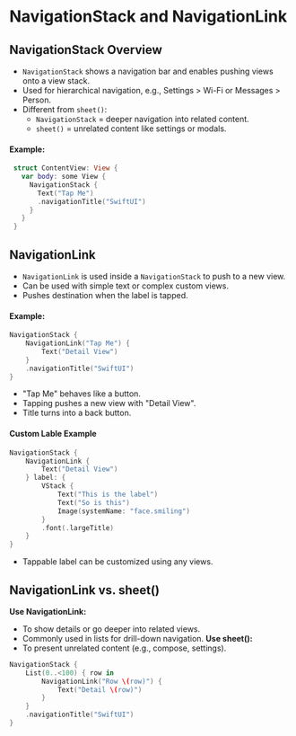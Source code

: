 # NavigationStack and NavigationLink

## NavigationStack Overview
- `NavigationStack` shows a navigation bar and enables pushing views onto a view stack.
- Used for hierarchical navigation, e.g., Settings > Wi-Fi or Messages > Person.
- Different from `sheet()`:
  - `NavigationStack` = deeper navigation into related content.
  - `sheet()` = unrelated content like settings or modals.
#### Example:
   ```swift
    struct ContentView: View {
      var body: some View {
        NavigationStack {
          Text("Tap Me")
          .navigationTitle("SwiftUI")
        }
      }
    }
``` 
## NavigationLink
- `NavigationLink` is used inside a `NavigationStack` to push to a new view.
- Can be used with simple text or complex custom views.
- Pushes destination when the label is tapped.
#### Example:
```swift
NavigationStack {
    NavigationLink("Tap Me") {
        Text("Detail View")
    }
    .navigationTitle("SwiftUI")
}
```
- "Tap Me" behaves like a button.
- Tapping pushes a new view with "Detail View".
- Title turns into a back button.
#### Custom Lable Example
```swift
NavigationStack {
    NavigationLink {
        Text("Detail View")
    } label: {
        VStack {
            Text("This is the label")
            Text("So is this")
            Image(systemName: "face.smiling")
        }
        .font(.largeTitle)
    }
}
```
- Tappable label can be customized using any views.
  
## NavigationLink vs. sheet()
**Use NavigationLink:**
- To show details or go deeper into related views.
- Commonly used in lists for drill-down navigation.
**Use sheet():**
- To present unrelated content (e.g., compose, settings).
```swift
NavigationStack {
    List(0..<100) { row in
        NavigationLink("Row \(row)") {
            Text("Detail \(row)")
        }
    }
    .navigationTitle("SwiftUI")
}
```
